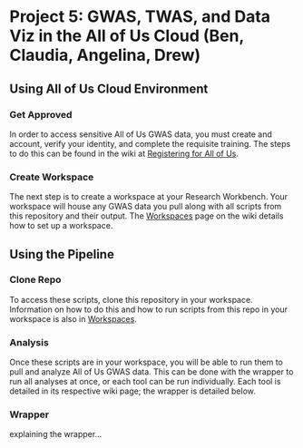 # Project 5: GWAS, TWAS, and Data Viz in the All of Us Cloud (Ben, Claudia, Angelina, Drew)

## Using All of Us Cloud Environment
### Get Approved
In order to access sensitive All of Us GWAS data, you must create and account, verify your identity, and complete the requisite training. The steps to do this can be found in the wiki at [Registering for All of Us](https://github.com/bmoginot/GWAS-TWAS-in-All-of-Us-Cloud/wiki/1.-Registering-for-All-of-Us).

### Create Workspace
The next step is to create a workspace at your Research Workbench. Your workspace will house any GWAS data you pull along with all scripts from this repository and their output. The [Workspaces](https://github.com/bmoginot/GWAS-TWAS-in-All-of-Us-Cloud/wiki/2.-Workspaces) page on the wiki details how to set up a workspace.


## Using the Pipeline
### Clone Repo
To access these scripts, clone this repository in your workspace. Information on how to do this and how to run scripts from this repo in your workspace is also in [Workspaces](https://github.com/bmoginot/GWAS-TWAS-in-All-of-Us-Cloud/wiki/2.-Workspaces).

### Analysis
Once these scripts are in your workspace, you will be able to run them to pull and analyze All of Us GWAS data. This can be done with the wrapper to run all analyses at once, or each tool can be run individually. Each tool is detailed in its respective wiki page; the wrapper is detailed below.

### Wrapper
explaining the wrapper...
